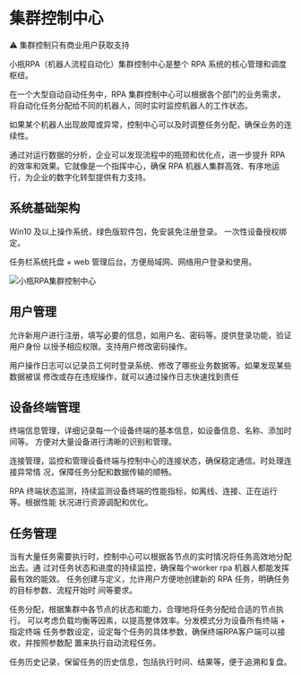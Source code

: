# 集群控制中心

⚠ 集群控制只有商业用户获取支持

小瓶RPA（机器人流程自动化）集群控制中心是整个 RPA 系统的核心管理和调度枢纽。 

在一个大型自动自动任务中，RPA 集群控制中心可以根据各个部门的业务需求，将自动化任务分配给不同的机器人，同时实时监控机器人的工作状态。

如果某个机器人出现故障或异常，控制中心可以及时调整任务分配，确保业务的连续性。

通过对运行数据的分析，企业可以发现流程中的瓶颈和优化点，进一步提升 RPA 的效率和效果。它就像是一个指挥中心，确保 RPA 机器人集群高效、有序地运行，为企业的数字化转型提供有力支持。

## 系统基础架构

Win10 及以上操作系统，绿色版软件包，免安装免注册登录。 一次性设备授权绑定。 

任务栏系统托盘 +  web 管理后台。方便局域网、网络用户登录和使用。

![小瓶RPA集群控制中心](https://www.pbottle.com/static/upload/20250115/17369275974197.png)

## 用户管理

允许新用户进行注册，填写必要的信息，如用户名、密码等。提供登录功能，验证用户身份
以授予相应权限。支持用户修改密码操作。 

用户操作日志可以记录员工何时登录系统、修改了哪些业务数据等。如果发现某些数据被误
修改或存在违规操作，就可以通过操作日志快速找到责任

## 设备终端管理

终端信息管理，详细记录每一个设备终端的基本信息，如设备信息、名称、添加时间等。 
方便对大量设备进行清晰的识别和管理。 

连接管理，监控和管理设备终端与控制中心的连接状态，确保稳定通信。时处理连接异常情
况，保障任务分配和数据传输的顺畅。 

RPA 终端状态监测，持续监测设备终端的性能指标，如离线、连接、正在运行等。根据性能
状况进行资源调配和优化。


## 任务管理

当有大量任务需要执行时，控制中心可以根据各节点的实时情况将任务高效地分配出去。通
过对任务状态和进度的持续监控，确保每个worker rpa 机器人都能发挥最有效的能效。 
任务创建与定义，允许用户方便地创建新的 RPA 任务，明确任务的目标参数、流程开始时
间等要求。 

任务分配，根据集群中各节点的状态和能力，合理地将任务分配给合适的节点执行。 
可以考虑负载均衡等因素，以提高整体效率。分发模式分为设备所有终端 + 指定终端 
任务参数设定，设定每个任务的具体参数，确保终端RPA客户端可以接收，并按照参数配
置来执行自动流程任务。 

任务历史记录，保留任务的历史信息，包括执行时间、结果等，便于追溯和复盘。